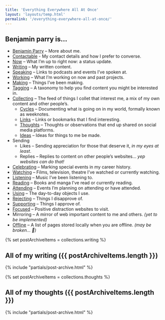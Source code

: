```yaml
---
title: 'Everything Everywhere All At Once'
layout: 'layouts/temp.html'
permalink: '/everything-everywhere-all-at-once/'
---
```


## Benjamin parry is…

- [Benjamin Parry](/benjamin-parry/) – More about me.
- [Contactable](/contactable/) - My contact details and how I prefer to converse.
- [Now](/now/) – What I’m up to right now: a status update.
- [Writing](/writing/) – My written content.
- [Speaking](/speaking/) – Links to podcasts and events I’ve spoken at.
- [Working](/working/) – What I’m working on now and past projects.
- [Making](/making/) – Things I’ve been making.
- [Tagging](/tagging/) – A taxonomy to help you find content you might be interested in.
- [Collecting](/collecting/) – The feed of things I collet that interest me, a mix of my own content and other people’s.
  - [Cycles](/collecting/cycles/) – Documenting what is going on in my world, formally known as weeknotes.
  - [Links](/collecting/links/) – Links or bookmarks that I find interesting.
  - [Thoughts](/collecting/thoughts/) – Thoughts or observations that end up shared on social media platforms.
  - [Ideas](/collecting/ideas/) – Ideas for things to me be made.
- Sending
  - Likes – Sending appreciation for those that deserve it, *in my eyes at least*.
  - Replies – Replies to content on other people’s websites… *yep websites can do that!*
- [Celebrating](/celebrating/) – Marking special events in my career history.
- [Watching](/watching/) – Films, television, theatre I’ve watched or currently watching.
- [Listening](/listening/) – Music I’ve been listening to.
- [Reading](/reading/) – Books and manga I’ve read or currently reading.
- [Attending](/attending/) – Events I’m planning on attending or have attended.
- [Using](/using/) – The day-to-day objects I use.
- [Rejecting](/rejecting/) – Things I disapprove of.
- [Supporting](/supporting/) – Things I approve of.
- [Focused](/focused/) – Positive distraction websites to visit.
- Mirroring – A mirror of web important content to me and others. *(yet to be implemented)*
- [Offline](/offline/) – A list of pages stored locally when you are offline. *(may be broken… 😬)*

{% set postArchiveItems = collections.writing %}
## All of my writing ({{ postArchiveItems.length }})

{% include "partials/post-archive.html" %}

{% set postArchiveItems = collections.thoughts %}
## All of my thoughts ({{ postArchiveItems.length }})

{% include "partials/post-archive.html" %}